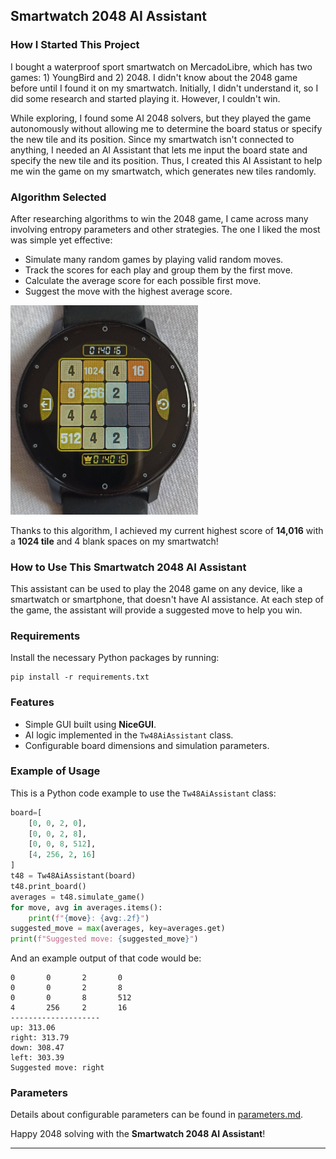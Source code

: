 ## Smartwatch 2048 AI Assistant

### How I Started This Project

I bought a waterproof sport smartwatch on MercadoLibre, which has two games: 1) YoungBird and 2) 2048. I didn't know about the 2048 game before until I found it on my smartwatch. Initially, I didn't understand it, so I did some research and started playing it. However, I couldn't win.

While exploring, I found some AI 2048 solvers, but they played the game autonomously without allowing me to determine the board status or specify the new tile and its position. Since my smartwatch isn't connected to anything, I needed an AI Assistant that lets me input the board state and specify the new tile and its position. Thus, I created this AI Assistant to help me win the game on my smartwatch, which generates new tiles randomly.

### Algorithm Selected

After researching algorithms to win the 2048 game, I came across many involving entropy parameters and other strategies. The one I liked the most was simple yet effective:
- Simulate many random games by playing valid random moves.
- Track the scores for each play and group them by the first move.
- Calculate the average score for each possible first move.
- Suggest the move with the highest average score.

<img src="img/my_highest_score_14016.jpg" width="300">

Thanks to this algorithm, I achieved my current highest score of **14,016** with a **1024 tile** and 4 blank spaces on my smartwatch!

### How to Use This Smartwatch 2048 AI Assistant

This assistant can be used to play the 2048 game on any device, like a smartwatch or smartphone, that doesn't have AI assistance. At each step of the game, the assistant will provide a suggested move to help you win.

### Requirements

Install the necessary Python packages by running:

```
pip install -r requirements.txt
```

### Features

- Simple GUI built using **NiceGUI**.
- AI logic implemented in the `Tw48AiAssistant` class.
- Configurable board dimensions and simulation parameters.

### Example of Usage

This is a Python code example to use the `Tw48AiAssistant` class:

```python
board=[
    [0, 0, 2, 0],
    [0, 0, 2, 8],
    [0, 0, 8, 512],
    [4, 256, 2, 16]
]
t48 = Tw48AiAssistant(board)
t48.print_board()
averages = t48.simulate_game()
for move, avg in averages.items():
    print(f"{move}: {avg:.2f}")
suggested_move = max(averages, key=averages.get)
print(f"Suggested move: {suggested_move}")
```

And an example output of that code would be:

```
0       0       2       0  
0       0       2       8  
0       0       8       512
4       256     2       16 
--------------------
up: 313.06
right: 313.79
down: 308.47
left: 303.39
Suggested move: right
```

### Parameters

Details about configurable parameters can be found in [parameters.md](parameters.md).

Happy 2048 solving with the **Smartwatch 2048 AI Assistant**!

---
